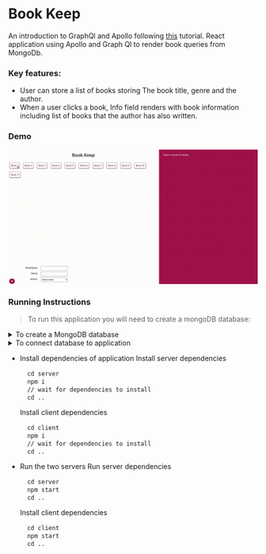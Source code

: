 # Book Keep

An introduction to GraphQl and Apollo following [this](https://www.youtube.com/watch?v=Y0lDGjwRYKw&list=PL4cUxeGkcC9iK6Qhn-QLcXCXPQUov1U7f) tutorial.
React application using Apollo and Graph Ql to render book queries from MongoDb. 

### Key features:
* User can store a list of books storing The book title, genre and the author.
* When a user clicks a book, Info field renders with book information including list of books that the author has also written.

### Demo

![](./images/BookKeep.gif)

### Running Instructions

> To run this application you will need to create a mongoDB database:

<details>
<summary>To create a MongoDB database</summary>
* Follow the appropriate instructions [here](https://docs.mongodb.com/manual/installation/) if you want your database to be hosted on your local machine (recommended if you just want to play around with the code).
* An alternative is to set up a remote database on a service such as Atlas, in which case follow the instructions [here](https://auth0.com/docs/connections/social/github)
</details>

<details>
<summary>To connect database to application</summary>
  To connect to your database you will need to change the following file:

  "./server/app.js"

  Change <process.env.CONNECTION_STRING> to your connection string.

  ```
    mongoose.connect(process.env.CONNECTION_STRING, { 
      useNewUrlParser: true, 
      useUnifiedTopology: true 
    });

  ```
</details>

* Install dependencies of application
  Install server dependencies
  ```
    cd server
    npm i
    // wait for dependencies to install
    cd ..
  ```

  Install client dependencies
  ```
    cd client
    npm i
    // wait for dependencies to install
    cd ..
  ```

* Run the two servers
  Run server dependencies
  ```
    cd server
    npm start
    cd ..
  ```

  Install client dependencies
  ```
    cd client
    npm start
    cd ..
  ```
